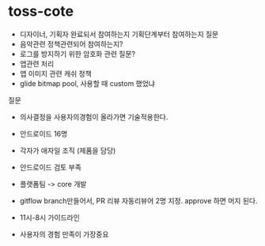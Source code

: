 # toss-cote

- 디자이너, 기획자 완료되서 참여하는지
  기획단계부터 참여하는지 질문
- 음악관련 정책관련되어 참여하는지? 
- 로그를 방지하기 위한 암호화 관련 질문?
- 앱관련 처리
- 앱 이미지 관련 캐쉬 정책
- glide bitmap pool, 사용할 때 custom 했었냐

질문
- 의사결정을 사용자의경험이 올라가면 기술적용한다.

- 안드로이드 16명
- 각자가 애자일 조직 (제품을 담당)
- 안드로이드 검토 부족
- 플랫폼팀 -> core 개발
- gitflow branch만들어서, PR 리뷰 자동리뷰어 2명 지정.
  approve 하면 머지 된다.
- 11시-8시 가이드라인
- 사용자의 경험 만족이 가장중요
